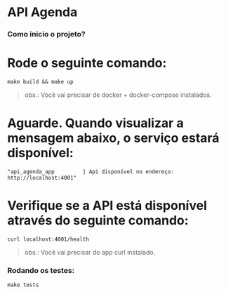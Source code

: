 # API Agenda

### Como inicio o projeto?

# Rode o seguinte comando:

`make build && make up`

> obs.: Você vai precisar de docker + docker-compose instalados.

# Aguarde. Quando visualizar a mensagem abaixo, o serviço estará disponível:

`"api_agenda_app         | Api disponível no endereço: http://localhost:4001"`

# Verifique se a API está disponível através do seguinte comando:

`curl localhost:4001/health`

> obs.: Você vai precisar do app curl instalado.

### Rodando os testes:

`make tests`